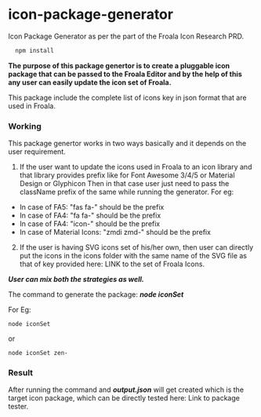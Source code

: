 # icon-package-generator
Icon Package Generator as per the part of the Froala Icon Research PRD.

  ```sh
    npm install
  ```


__The purpose of this package genertor is to create a pluggable icon package that can be passed to the Froala Editor and by the help of this any user can easily update the icon set of Froala.__

This package include the complete list of icons key in json format that are used in Froala.


### Working
This package genertor works in two ways basically and it depends on the user requirement.
1. If the user want to update the icons used in Froala to an icon library and that library provides prefix like for Font Awesome 3/4/5 or Material Design or Glyphicon
Then in that case user just need to pass the className prefix of the same while running the generator. For eg:
- In case of FA5: "fas fa-" should be the prefix
- In case of FA4: "fa fa-" should be the prefix
- In case of FA4: "icon-" should be the prefix
- In case of Material Icons: "zmdi zmd-" should be the prefix

2. If the user is having SVG icons set of his/her own, then user can directly put the icons in the icons folder with the same name of the SVG file as that of key provided here: LINK to the set of Froala Icons.

___User can mix both the strategies as well.___

The command to generate the package:
___node iconSet <Prefix if any>___

For Eg: 
```
node iconSet
```
or
```
node iconSet zen-
```


### Result
After running the command and ___output.json___ will get created which is the target icon package, 
which can be directly tested here: Link to package tester.
